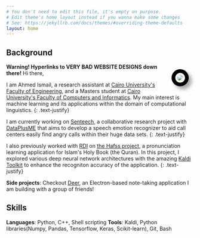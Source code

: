 ```yaml
---
# You don't need to edit this file, it's empty on purpose.
# Edit theme's home layout instead if you wanna make some changes
# See: https://jekyllrb.com/docs/themes/#overriding-theme-defaults
layout: home
---
```

## Background

<img class="profile-img" style="float: right; border:10px solid black; border-radius: 50%; margin: 15px; padding: 5px; box-shadow: 8px 8px 10px #aaa;" src="https://media.licdn.com/dms/image/C5103AQEtLL8ar04Ruw/profile-displayphoto-shrink_200_200/0?e=1525453200&v=alpha&t=YdvH25QBIFIBO0ULYyYXThlrQNXyHUl4DwKMgEkZII8">

**Warning! Hyperlinks to VERY BAD WEBSITE DESIGNS down there!**
Hi there,

I am Ahmed Ismail, a research assistant at
[Cairo University's Faculty of Engineering](http://eng.cu.edu.eg/en/),
and a Masters student at [Cairo University's Faculty of Computers and
Informatics](https://www.fci.cu.edu.eg/).
My main interest is machine learning and its applications within the
domain of computational linguistics.
{: .text-justify}

I am currently working on [Senteech](http://www.dataplusme.com/senteech.html),
a collaborative research project with
[DataPlusME](http://www.dataplusme.com/) that aims to develop a speech
emotion recognizer to aid call centers easily find angry calls within
their huge data sets.
{: .text-justify}

I also previously worked with [RDI](http://www.rdi-eg.com/) on
[the Hafss project](http://www.rdi-eg.com/Technologies/speech.htm),
a pronunciation learning application for Islam's Holy Book
(the Quran). In this project, I explored various deep neural network
architectures with the amazing [Kaldi Toolkit](kaldi-asr.org/)
to enhance the recogniton accuracy of the application.
{: .text-justify}

**Side projects**: Checkout [Deer](https://github.com/abahmed/Deer),
an Electron-based note-taking application I am building with a group of
friends!

## Skills
**Languages**: Python, C++, Shell scripting
**Tools**: Kaldi, Python libraries(Numpy, Pandas, Tensorflow, Keras, Scikit-learn), Git, Bash